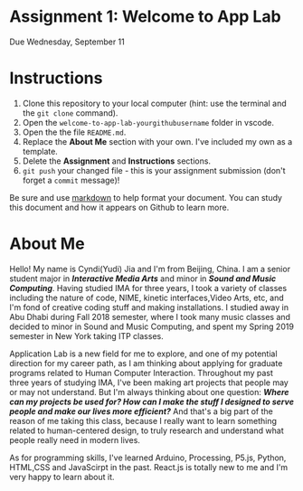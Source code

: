 # Assignment 1: Welcome to App Lab
Due Wednesday, September 11 

# Instructions
1. Clone this repository to your local computer (hint: use the terminal and the `git clone` command).
2. Open the `welcome-to-app-lab-yourgithubusername` folder in vscode.
3. Open the the file `README.md`.
4. Replace the **About Me** section with your own. I've included my own as a template.
5. Delete the **Assignment** and **Instructions** sections.
7. `git push` your changed file - this is your assignment submission (don't forget a `commit` message)!
 
Be sure and use [markdown](https://medium.com/applab-fall-2019/homework-1-github-bootcamp-bb21077a878b) to help format your document. You can study this document and how it appears on Github to learn more.

# About Me
Hello! My name is Cyndi(Yudi) Jia and I'm from Beijing, China. I am a senior student major in _**Interactive Media Arts**_ and minor in _**Sound and Music Computing**_. Having studied IMA for three years, I took a variety of classes including the nature of code, NIME, kinetic interfaces,Video Arts, etc, and I'm fond of creative coding stuff and making installations. I studied away in Abu Dhabi during Fall 2018 semester, where I took many music classes and decided to minor in Sound and Music Computing, and spent my Spring 2019 semester in New York taking ITP classes.

Application Lab is a new field for me to explore, and one of my potential direction for my career path, as I am thinking about applying for graduate programs related to Human Computer Interaction. Throughout my past three years of studying IMA, I've been making art projects that people may or may not understand. But I'm always thinking about one question: _**Where can my projects be used for? How can I make the stuff I designed to serve people and make our lives more efficient?**_ And that's a big part of the reason of me taking this class, because I really want to learn something related to human-centered design, to truly research and understand what people really need in modern lives.

As for programming skills, I've learned Arduino, Processing, P5.js, Python, HTML,CSS and JavaScirpt in the past. React.js is totally new to me and I'm very happy to learn about it.



